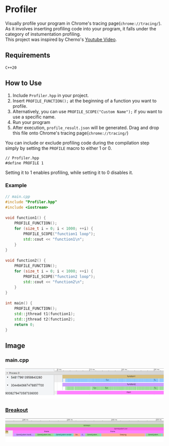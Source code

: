 # Profiler
Visually profile your program in Chrome's tracing page(```chrome://tracing/```).    
As it involves inserting profiling code into your program, it falls under the category of instumentation profiling.   
This project was inspired by Cherno's [Youtube Video](https://www.youtube.com/watch?v=xlAH4dbMVnU).   

## Requirements
    C++20
## How to Use
1. Include ```Profiler.hpp``` in your project.
2. Insert ```PROFILE_FUNCTION();``` at the beginning of a function you want to profile.
3. Alternatively, you can use ```PROFILE_SCOPE("Custom Name");``` if you want to use a specific name.
4. Run your program
5. After execution, ```profile_result.json``` will be generated. Drag and drop this file onto Chrome's tracing page(```chrome://tracing/```)

You can include or exclude profiling code during the compilation step simply by setting the ```PROFILE``` macro to either 1 or 0.
```
// Profiler.hpp
#define PROFILE 1 
```
Setting it to 1 enables profiling, while setting it to 0 disables it.

### Example
```C++
// main.cpp
#include "Profiler.hpp"
#include <iostream>

void function1() {
    PROFILE_FUNCTION();
    for (size_t i = 0; i < 1000; ++i) {
        PROFILE_SCOPE("function1 loop");
        std::cout << "function1\n";
    }
}

void function2() {
    PROFILE_FUNCTION();
    for (size_t i = 0; i < 1000; ++i) {
        PROFILE_SCOPE("function2 loop");
        std::cout << "function2\n";
    }
}

int main() {
    PROFILE_FUNCTION();
    std::jthread t1(function1);
    std::jthread t2(function2);
    return 0;
}
```
## Image
### main.cpp
![image1](readme_images/profile1.PNG)
### [Breakout](https://github.com/sangingeum/Breakout)
![image2](readme_images/breakout1.PNG)


